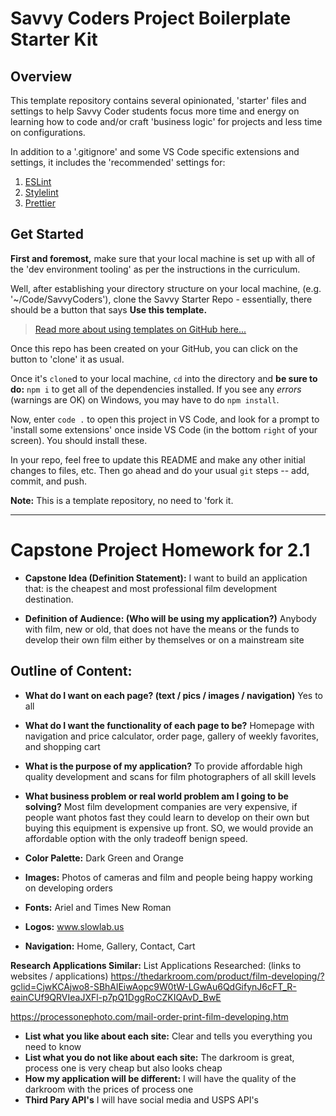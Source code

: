# Savvy Coders Project Boilerplate Starter Kit

## Overview

This template repository contains several opinionated, 'starter' files and settings to help Savvy Coder students focus more time and energy on learning how to code and/or craft 'business logic' for projects and less time on configurations.

In addition to a '.gitignore' and some VS Code specific extensions and settings, it includes the 'recommended' settings for:

1. [ESLint](eslint.org)
2. [Stylelint](stylelint.io)
3. [Prettier](prettier.io)

## Get Started

**First and foremost,** make sure that your local machine is set up with all of the 'dev environment tooling' as per the instructions in the curriculum.

Well, after establishing your directory structure on your local machine, (e.g. '~/Code/SavvyCoders'), clone the Savvy Starter Repo - essentially, there should be a button that says **Use this template.**

> [Read more about using templates on GitHub here...](https://help.github.com/en/github/creating-cloning-and-archiving-repositories/creating-a-repository-from-a-template)

Once this repo has been created on your GitHub, you can click on the button to 'clone' it as usual.

Once it's `clone`d to your local machine, `cd` into the directory and **be sure to do:** `npm i` to get all of the dependencies installed. If you see any _errors_ (warnings are OK) on Windows, you may have to do `npm install`.

Now, enter `code .` to open this project in VS Code, and look for a prompt to 'install some extensions' once inside VS Code (in the bottom `right` of your screen). You should install these.

In your repo, feel free to update this README and make any other initial changes to files, etc. Then go ahead and do your usual `git` steps -- add, commit, and push.

**Note:** This is a template repository, no need to 'fork it.


_________________

# Capstone Project Homework for 2.1

- **Capstone Idea (Definition Statement):**  I want to build an application that: is the cheapest and most professional film development destination.  

- **Definition of Audience:  (Who will be using my application?)**
Anybody with film, new or old, that does not have the means or the funds to develop their own film either by themselves or on a mainstream site

## Outline of Content:  
- **What do I want on each page?  (text / pics / images / navigation)** Yes to all
- **What do I want the functionality of each page to be?** Homepage with navigation and price calculator, order page, gallery of weekly favorites, and shopping cart
- **What is the purpose of my application?** To provide affordable high quality development and scans for film photographers of all skill levels
- **What business problem or real world problem am I going to be solving?** Most film development companies are very expensive, if people want photos fast they could learn to develop on their own but buying this equipment is expensive up front.  SO, we would provide an affordable option with the only tradeoff benign speed.  
- **Color Palette:** Dark Green and Orange
- **Images:**  Photos of cameras and film and people being happy working on developing orders
- **Fonts:**  Ariel and Times New Roman
- **Logos:** www.slowlab.us

- **Navigation:** Home, Gallery, Contact, Cart


**Research Applications Similar:** 
List Applications Researched: (links to websites / applications) https://thedarkroom.com/product/film-developing/?gclid=CjwKCAjwo8-SBhAlEiwAopc9W0tW-LGwAu6QdGifynJ6cFT_R-eainCUf9QRVIeaJXFl-p7pQ1DggRoCZKIQAvD_BwE

https://processonephoto.com/mail-order-print-film-developing.htm
- **List what you like about each site:** Clear and tells you everything you need to know
- **List what you do not like about each site:** The darkroom is great, process one is very cheap but also looks cheap
- **How my application will be different:**  I will have the quality of the darkroom with the prices of process one
- **Third Pary API's** I will have social media and USPS API's
